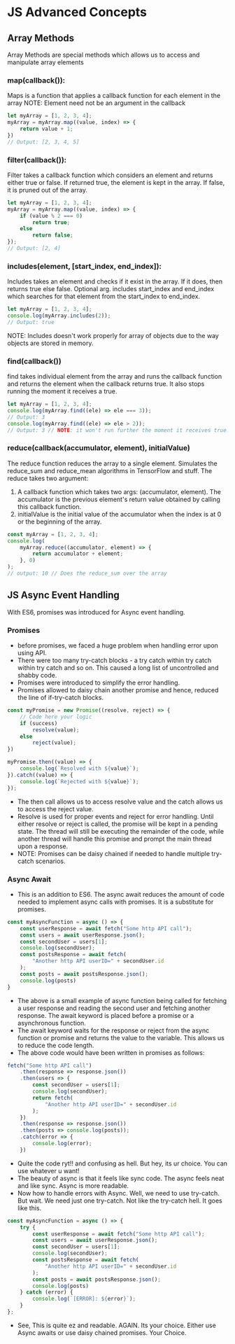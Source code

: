 # JS Advanced Concepts
## Array Methods
Array Methods are special methods which allows us to access and manipulate array elements

### map(callback()):
Maps is a function that applies a callback function for each element in the array
NOTE: Element need not be an argument in the callback
```js
let myArray = [1, 2, 3, 4];
myArray = myArray.map((value, index) => {
    return value + 1;
})
// Output: [2, 3, 4, 5]
```
### filter(callback()):
Filter takes a callback function which considers an element and returns either true or false. If returned true, the element is kept in the array. If false, it is pruned out of the array.
```js
let myArray = [1, 2, 3, 4];
myArray = myArray.map((value, index) => {
    if (value % 2 === 0)
        return true;
    else
        return false;
});
// Output: [2, 4]
```
### includes(element, [start_index, end_index]):
Includes takes an element and checks if it exist in the array. If it does, then returns true else false. Optional arg. includes start_index and end_index which searches for that element from the start_index to end_index.
```js
let myArray = [1, 2, 3, 4];
console.log(myArray.includes(2));
// Output: true
```
NOTE: Includes doesn't work properly for array of objects due to the way objects are stored in memory.

### find(callback())
find takes individual element from the array and runs the callback function and returns the element when the callback returns true. It also stops running the moment it receives a true.
```js
let myArray = [1, 2, 3, 4];
console.log(myArray.find((ele) => ele === 3));
// Output: 3
console.log(myArray.find((ele) => ele > 2));
// Output: 3 // NOTE: it won't run further the moment it receives true. 
```

### reduce(callback(accumulator, element), initialValue)
The reduce function reduces the array to a single element. Simulates the reduce_sum and reduce_mean algorithms in TensorFlow and stuff. The reduce takes two argument:
1. A callback function which takes two args: (accumulator, element). The accumulator is the previous element's return value obtained by calling this callback function.
2. initialValue is the initial value of the accumulator when the index is at 0 or the beginning of the array.
```js
const myArray = [1, 2, 3, 4];
console.log(
    myArray.reduce((accumulator, element) => {
        return accumulator + element;
    }, 0)
);
// output: 10 // Does the reduce_sum over the array
```

## JS Async Event Handling
With ES6, promises was introduced for Async event handling.
### Promises
 - before promises, we faced a huge problem when handling error upon using API.
 - There were too many try-catch blocks - a try catch within try catch within try catch and so on. This caused a long list of uncontrolled and shabby code.
 - Promises were introduced to simplify the error handling.
 - Promises allowed to daisy chain another promise and hence, reduced the line of if-try-catch blocks.
```js
const myPromise = new Promise((resolve, reject) => {
    // Code here your logic
    if (success) 
        resolve(value);
    else 
        reject(value);
})

myPromise.then((value) => {
    console.log(`Resolved with ${value}`);
}).catch((value) => {
    console.log(`Rejected with ${value}`);
});
```
 - The then call allows us to access resolve value and the catch allows us to access the reject value.
 - Resolve is used for proper events and reject for error handling. Until either resolve or reject is called, the promise will be kept in a pending state. The thread will still be executing the remainder of the code, while another thread will handle this promise and prompt the main thread upon a response. 
 - NOTE: Promises can be daisy chained if needed to handle multiple try-catch scenarios.

### Async Await
 - This is an addition to ES6. The async await reduces the amount of code needed to implement async calls with promises. It is a substitute for promises.
```js
const myAsyncFunction = async () => {
    const userResponse = await fetch("Some http API call");
    const users = await userResponse.json();
    const secondUser = users[1];
    console.log(secondUser);
    const postsResponse = await fetch(
        "Another http API userID=" + secondUser.id
    );
    const posts = await postsResponse.json();
    console.log(posts)
}
```
 - The above is a small example of async function being called for fetching a user response and reading the second user and fetching another response. The await keyword is placed before a promise or a asynchronous function.
 - The await keyword waits for the response or reject from the async function or promise and returns the value to the variable. This allows us to reduce the code length.
 - The above code would have been written in promises as follows:
```js
fetch("Some http API call")
    .then(response => response.json())
    .then(users => {
        const secondUser = users[1];
        console.log(secondUser);
        return fetch(
            "Another http API userID=" + secondUser.id
        );
    })
    .then(response => response.json())
    .then(posts => console.log(posts));
    .catch(error => {
        console.log(error);
    })
```
 - Quite the code ryt!! and confusing as hell. But hey, its ur choice. You can use whatever u want!
 - The beauty of async is that it feels like sync code. The async feels neat and like sync. Async is more readable.
 - Now how to handle errors with Async. Well, we need to use try-catch. But wait. We need just one try-catch. Not like the try-catch hell. It goes like this.
```js
const myAsyncFunction = async () => {
    try {
        const userResponse = await fetch("Some http API call");
        const users = await userResponse.json();
        const secondUser = users[1];
        console.log(secondUser);
        const postsResponse = await fetch(
            "Another http API userID=" + secondUser.id
        );
        const posts = await postsResponse.json();
        console.log(posts)
    } catch (error) {
        console.log(`[ERROR]: ${error}`);
    }
};
```
- See, This is quite ez and readable. AGAIN. Its your choice. Either use Async awaits or use daisy chained promises. Your Choice.